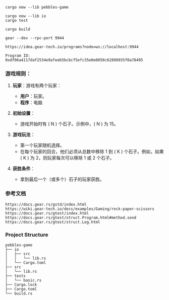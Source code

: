 ```shell
cargo new --lib pebbles-game 

cargo new --lib io
cargo test

cargo build

gear --dev --rpc-port 9944

https://idea.gear-tech.io/programs?node=ws://localhost:9944

Program ID: 0xdf06a4117daf2534e9afeeb5bcbcf5efc35e0e0050c62898935f0a78495
```

### 游戏规则：

1. **玩家**：游戏有两个玩家：
    - **用户**：玩家。
    - **程序**：电脑

2. **初始设置**：
    - 游戏开始时有 \( N \) 个石子。示例中，\( N \) 为 15。

3. **游戏玩法**：
    - 第一个玩家随机选择。
    - 在每个玩家的回合，他们必须从总数中移除 1 到 \( K \) 个石子。例如，如果 \( K \) 为 2，则玩家每次可以移除 1 或 2 个石子。

4. **获胜条件**：
    - 拿到最后一个（或多个）石子的玩家获胜。

### 参考文档

```
https://docs.gear.rs/gstd/index.html
https://wiki.gear-tech.io/docs/examples/Gaming/rock-paper-scissors
https://docs.gear.rs/gtest/index.html
https://docs.gear.rs/gtest/struct.Program.html#method.send
https://docs.gear.rs/gtest/struct.Log.html
```



### Project Structure

```
pebbles-game
├── io
│   ├── src
│   │   └── lib.rs
│   └── Cargo.toml
├── src
│   └── lib.rs
├── tests
│   └── basic.rs
├── Cargo.lock
├── Cargo.toml
└── build.rs
```



